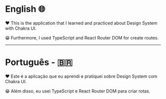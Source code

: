 # English 🌐

❤ This is the application that I learned and practiced about Design System with Chakra UI.

😁 Furthermore, I used TypeScript and React Router DOM for create routes.

***
# Português - 🇧🇷

❤ Este é a aplicação que eu aprendi e pratiquei sobre Design System com Chakra UI.

😁 Além disso, eu usei TypeScript e React Router DOM para criar rotas.
